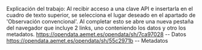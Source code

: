 Explicación del trabajo:
Al recibir acceso a una clave API e insertarla en el cuadro de texto superior, se selecciona el lugar deseado en el apartado de 'Observación convencional'. 
Al completar esto se abre una nueva pestaña del navegador que incluye 2 links, uno conteniendo los datos y otro los metadatos.
https://opendata.aemet.es/opendata/sh/7ca97028 -- Datos
https://opendata.aemet.es/opendata/sh/55c2971b -- Metadatos
